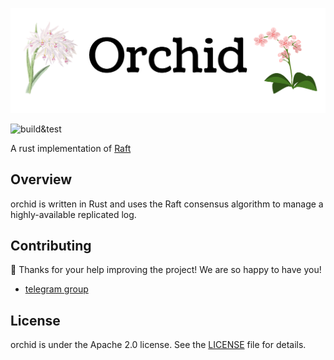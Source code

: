 
![orchid Logo](logos/orchid_1500x500.jpg)


![build&test](https://github.com/Praying/orchid/workflows/build&test/badge.svg)

A rust implementation of [Raft](https://raft.github.io/)

## Overview
orchid is written in Rust and uses the Raft consensus algorithm to manage a highly-available replicated log.

## Contributing
🎈 Thanks for your help improving the project! We are so happy to have you! 
- [telegram group](https://t.me/orchid_develop)

## License

orchid is under the Apache 2.0 license. See the [LICENSE](LICENSE) file for details.